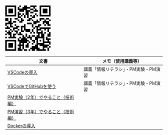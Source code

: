 ![QR](img/pmit.png)

文書|メモ（使用講義等）
---|---
[VSCodeの導入](vscode.md)|講義「情報リテラシ」・PM実験・PM演習
[VSCodeでGitHubを使う](git.md)|講義「情報リテラシ」・PM実験・PM演習
[PM実験（2年）でやること（技術編）](pmexperiments.md)|
[PM演習（3年）でやること（技術編）](https://github.com/taroyabuki/pmpractice2)|
[Dockerの導入](docker)|

